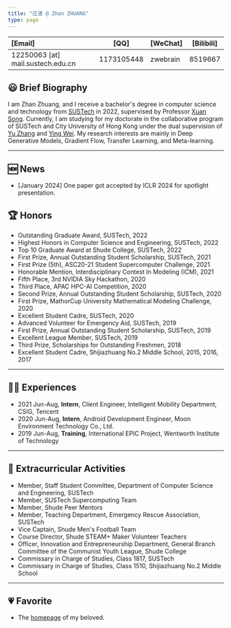 ```yaml
---
title: "庄湛 @ Zhan ZHUANG"
type: page
---
```


| [Email]                           | [QQ]       | [WeChat]     | [Bilibili]   |
| :-------------------------------- | ---------- | ------------ | ------------ |
| 12250063 [at] mail.sustech.edu.cn | 1173105448 | zwebrain | 8519667 |



## 😃 Brief Biography

I am Zhan Zhuang, and I receive a bachelor's degree in computer science and technology from [SUSTech](https://www.sustech.edu.cn/) in 2022, supervised by Professor [Xuan Song](https://faculty.sustech.edu.cn/songx/). Currently, I am studying for my doctorate in the collaborative program of SUSTech and City University of Hong Kong under the dual supervision of [Yu Zhang](https://yuzhanghk.github.io/) and [Ying Wei](https://wei-ying.net/). My research interests are mainly in Deep Generative Models, Gradient Flow, Transfer Learning, and Meta-learning.

---

## 🆕 News

- [January 2024] One paper got accepted by ICLR 2024 for spotlight presentation.

## 🏆 Honors

- Outstanding Graduate Award, SUSTech, 2022
- Highest Honors in Computer Science and Engineering, SUSTech, 2022
- Top 10 Graduate Award at Shude College, SUSTech, 2022
- First Prize, Annual Outstanding Student Scholarship, SUSTech, 2021
- First Prize (5th), ASC20-21 Student Supercomputer Challenge, 2021
- Honorable Mention, Interdisciplinary Contest In Modeling (ICM), 2021
- Fifth Place, 3rd NVIDIA Sky Hackathon, 2020
- Third Place, APAC HPC-AI Competition, 2020
- Second Prize, Annual Outstanding Student Scholarship, SUSTech, 2020
- First Prize, MathorCup University Mathematical Modeling Challenge, 2020
- Excellent Student Cadre, SUSTech, 2020
- Advanced Volunteer for Emergency Aid, SUSTech, 2019
- First Prize, Annual Outstanding Student Scholarship, SUSTech, 2019
- Excellent League Member, SUSTech, 2019
- Third Prize, Scholarships for Outstanding Freshmen, 2018
- Excellent Student Cadre, Shijiazhuang No.2 Middle School, 2015, 2016, 2017

---

## 👨‍💻 Experiences

- 2021 Jun-Aug, **Intern**, Client Engineer, Intelligent Mobility Department, CSIG, Tencent
- 2020 Jun-Aug, **Intern**, Android Development Engineer, Moon Environment Technology Co., Ltd.
- 2019 Jun-Aug, **Training**, International EPIC Project, Wentworth Institute of Technology

---

## 🥳 Extracurricular Activities

- Member, Staff Student Committee, Department of Computer Science and Engineering, SUSTech
- Member, SUSTech Supercomputing Team
- Member, Shude Peer Mentors
- Member, Teaching Department, Emergency Rescue Association, SUSTech
- Vice Captain, Shude Men's Football Team
- Course Director, Shude STEAM+ Maker Volunteer Teachers
- Officer, Innovation and Entrepreneurship Department, General Branch Committee of the Communist Youth League, Shude College
- Commissary in Charge of Studies, Class 1817, SUSTech
- Commissary in Charge of Studies, Class 1510, Shijiazhuang No.2 Middle School

---

## 💗 Favorite

- The [homepage](https://nyh-dolphin.github.io/) of my beloved.